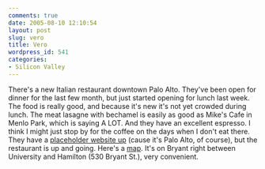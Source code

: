 ```yaml
---
comments: true
date: 2005-08-10 12:10:54
layout: post
slug: vero
title: Vero
wordpress_id: 541
categories:
- Silicon Valley
---
```


There's a new Italian restaurant downtown Palo Alto.  They've been open for dinner for the last few month, but just started opening for lunch last week. The food is really good, and because it's new it's not yet crowded during lunch. The meat lasagne with bechamel is easily as good as Mike's Cafe in Menlo Park, which is saying A LOT. And they have an excellent espresso.  I think I might just stop by for the coffee on the days when I don't eat there. They have a [placeholder website up](http://www.veroristorante.com/) (cause it's Palo Alto, of course), but the restaurant is up and going. Here's a [map](http://www.mapquest.com/maps/map.adp?searchtype=address&country=US&addtohistory=&searchtab=home&address=530+Bryant+st&city=palo+alto&state=ca&zipcode=). It's on Bryant right between University and Hamilton (530 Bryant St.), very convenient.
